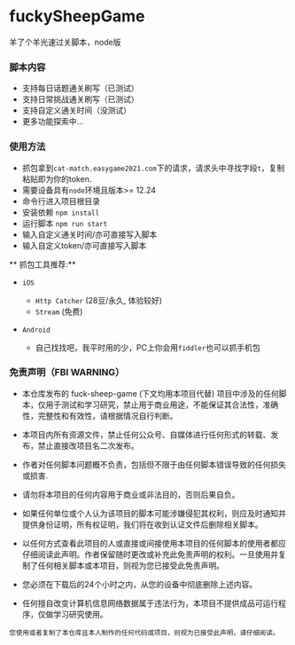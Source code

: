 # fuckySheepGame

羊了个羊光速过关脚本，node版

### 脚本内容
- 支持每日话题通关刷写（已测试）
- 支持日常挑战通关刷写（已测试）
- 支持自定义通关时间（没测试）
- 更多功能探索中...

### 使用方法
- 抓包拿到`cat-match.easygame2021.com`下的请求，请求头中寻找字段`t`，复制粘贴即为你的token.
- 需要设备具有`node`环境且版本>= 12.24
- 命令行进入项目根目录
- 安装依赖 `npm install`
- 运行脚本 `npm run start`
- 输入自定义通关时间/亦可直接写入脚本
- 输入自定义token/亦可直接写入脚本

** 抓包工具推荐:**
- `iOS` 
  - `Http Catcher` (28豆/永久, 体验较好)
  - `Stream` (免费)

- `Android`
  - 自己找找吧，我平时用的少，PC上你会用`fiddler`也可以抓手机包

### 免责声明（FBI WARNING）

- 本仓库发布的 fuck-sheep-game (下文均用本项目代替) 项目中涉及的任何脚本，仅用于测试和学习研究，禁止用于商业用途，不能保证其合法性，准确性，完整性和有效性，请根据情况自行判断。

- 本项目内所有资源文件，禁止任何公众号、自媒体进行任何形式的转载、发布，禁止直接改项目名二次发布。

- 作者对任何脚本问题概不负责，包括但不限于由任何脚本错误导致的任何损失或损害.

- 请勿将本项目的任何内容用于商业或非法目的，否则后果自负。

- 如果任何单位或个人认为该项目的脚本可能涉嫌侵犯其权利，则应及时通知并提供身份证明，所有权证明，我们将在收到认证文件后删除相关脚本。

- 以任何方式查看此项目的人或直接或间接使用本项目的任何脚本的使用者都应仔细阅读此声明。作者保留随时更改或补充此免责声明的权利。一旦使用并复制了任何相关脚本或本项目，则视为您已接受此免责声明。

- 您必须在下载后的24个小时之内，从您的设备中彻底删除上述内容。

- 任何擅自改变计算机信息网络数据属于违法行为，本项目不提供成品可运行程序，仅做学习研究使用。

`您使用或者复制了本仓库且本人制作的任何代码或项目，则视为已接受此声明，请仔细阅读。`